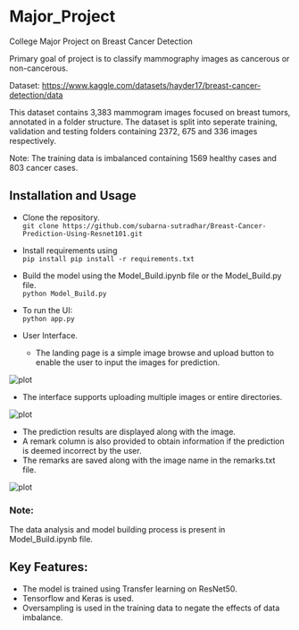 # Major_Project
College Major Project on Breast Cancer Detection

Primary goal of project is to classify mammography images as cancerous or non-cancerous.

Dataset:
https://www.kaggle.com/datasets/hayder17/breast-cancer-detection/data

This dataset contains 3,383 mammogram images focused on breast tumors, annotated in a folder structure. 
The dataset is split into seperate training, validation and testing folders containing 2372, 675 and 336 images respectively.

Note:
The training data is imbalanced containing 1569 healthy cases and 803 cancer cases.

## Installation and Usage

* Clone the repository.  
`git clone https://github.com/subarna-sutradhar/Breast-Cancer-Prediction-Using-Resnet101.git`

* Install requirements using  
`pip install pip install -r requirements.txt`

* Build the model using the Model_Build.ipynb file or the Model_Build.py file.  
`python Model_Build.py`

* To run the UI:  
`python app.py`

* User Interface.
  
  * The landing page is a simple image browse and upload button to enable the user to input the images for prediction.
    
![plot](./Screenshots/Landing_page.png)

  * The interface supports uploading multiple images or entire directories.

![plot](./Screenshots/Selection.png)

  * The prediction results are displayed along with the image.
  * A remark column is also provided to obtain information if the prediction is deemed incorrect by the user.
  * The remarks are saved along with the image name in the remarks.txt file.

![plot](./Screenshots/Results_page.png)

### Note:
The data analysis and model building process is present in Model_Build.ipynb file.
## Key Features:
* The model is trained using Transfer learning on ResNet50.
* Tensorflow and Keras is used.
* Oversampling is used in the training data to negate the effects of data imbalance.
